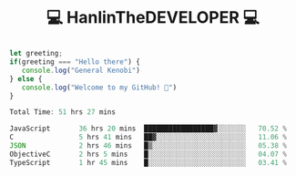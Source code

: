 # <p align="center"> 💻 HanlinTheDEVELOPER 💻 </p>
 ```js
let greeting;
 if(greeting === "Hello there") {
    console.log("General Kenobi")
} else { 
    console.log("Welcome to my GitHub! 👋")
}
```



<!--START_SECTION:waka-->

```js
Total Time: 51 hrs 27 mins

JavaScript       36 hrs 20 mins  █████████████████▓░░░░░░░   70.52 %
C                5 hrs 41 mins   ██▓░░░░░░░░░░░░░░░░░░░░░░   11.06 %
JSON             2 hrs 46 mins   █▒░░░░░░░░░░░░░░░░░░░░░░░   05.38 %
ObjectiveC       2 hrs 5 mins    █░░░░░░░░░░░░░░░░░░░░░░░░   04.07 %
TypeScript       1 hr 45 mins    █░░░░░░░░░░░░░░░░░░░░░░░░   03.41 %
```

<!--END_SECTION:waka-->



